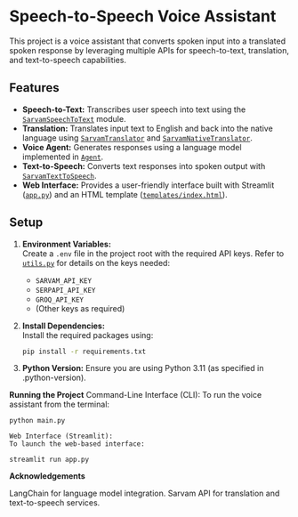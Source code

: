 # Speech-to-Speech Voice Assistant

This project is a voice assistant that converts spoken input into a translated spoken response by leveraging multiple APIs for speech-to-text, translation, and text-to-speech capabilities.

## Features

- **Speech-to-Text:** Transcribes user speech into text using the [`SarvamSpeechToText`](c:\Users\arun5\Desktop\STS\speech-to-speech\stt.py) module.
- **Translation:** Translates input text to English and back into the native language using [`SarvamTranslator`](c:\Users\arun5\Desktop\STS\speech-to-speech\translate.py) and [`SarvamNativeTranslator`](c:\Users\arun5\Desktop\STS\speech-to-speech\translate1.py).
- **Voice Agent:** Generates responses using a language model implemented in [`Agent`](c:\Users\arun5\Desktop\STS\speech-to-speech\agent.py).
- **Text-to-Speech:** Converts text responses into spoken output with [`SarvamTextToSpeech`](c:\Users\arun5\Desktop\STS\speech-to-speech\tts.py).
- **Web Interface:** Provides a user-friendly interface built with Streamlit ([`app.py`](c:\Users\arun5\Desktop\STS\speech-to-speech\app.py)) and an HTML template ([`templates/index.html`](c:\Users\arun5\Desktop\STS\speech-to-speech\templates\index.html)).

## Setup

1. **Environment Variables:**  
   Create a `.env` file in the project root with the required API keys. Refer to [`utils.py`](c:\Users\arun5\Desktop\STS\speech-to-speech\utils.py) for details on the keys needed:
   - `SARVAM_API_KEY`
   - `SERPAPI_API_KEY`
   - `GROQ_API_KEY`
   - (Other keys as required)

2. **Install Dependencies:**  
   Install the required packages using:
   ```sh
   pip install -r requirements.txt

3. **Python Version:**
Ensure you are using Python 3.11 (as specified in .python-version).

**Running the Project**
    Command-Line Interface (CLI):
    To run the voice assistant from the terminal:

    python main.py

    Web Interface (Streamlit):
    To launch the web-based interface:

    streamlit run app.py



**Acknowledgements**

LangChain for language model integration.
Sarvam API for translation and text-to-speech services.
